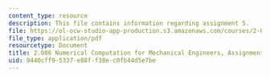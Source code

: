 ```yaml
---
content_type: resource
description: This file contains information regarding assignment 5.
file: https://ol-ocw-studio-app-production.s3.amazonaws.com/courses/2-086-numerical-computation-for-mechanical-engineers-spring-2013/9440cff95337e88ff38ec0fb44d5e7be_MIT2_086S13_assignment5.pdf
file_type: application/pdf
resourcetype: Document
title: 2.086 Numerical Computation for Mechanical Engineers, Assignment 5
uid: 9440cff9-5337-e88f-f38e-c0fb44d5e7be
---
```


